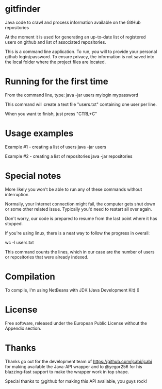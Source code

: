 gitfinder
=========

Java code to crawl and process information available on the GitHub repositories

At the moment it is used for generating an up-to-date list of registered users
on github and list of associated repositories.

This is a command line application. To run, you will to provide your personal
github login/password. To ensure privacy, the information is not saved into
the local folder where the project files are located.

Running for the first time
==========================

From the command line, type:
java -jar users mylogin mypassword

This command will create a text file "users.txt" containing one user per line.

When you want to finish, just press "CTRL+C"


Usage examples
==============

Example #1 - creating a list of users
java -jar users

Example #2 - creating a list of repositories
java -jar repositories


Special notes
=============

More likely you won't be able to run any of these commands without interruption.

Normally, your Internet connection might fail, the computer gets shut down or some
other related issue. Typically you'd need to restart all over again.

Don't worry, our code is prepared to resume from the last point where it has stopped.

If you're using linux, there is a neat way to follow the progress in overall:

wc -l users.txt

This command counts the lines, which in our case are the number of users or repositories that were already indexed.


Compilation
===========

To compile, I'm using NetBeans with JDK (Java Development Kit) 6


License
=======
Free software, released under the European Public License without the Appendix
section.


Thanks
======
Thanks go out for the development team of https://github.com/jcabi/jcabi for
making available the Java-API wrapper and to @yegor256 for his blazzing-fast
support to make the wrapper work in top shape.

Special thanks to @github for making this API available, you guys rock!

